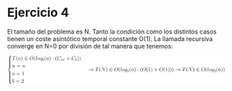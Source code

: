 # Ejercicio 4
El tamaño del problema es N. Tanto la condición como los distintos casos tienen un coste asintótico temporal constante O(1). La llamada recursiva converge en N=0 por división de tal manera que tenemos:

![solution to exercise 4](3.4.1.png)